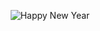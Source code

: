 
<p align="center">
  <img src="https://bestanimations.com/media/newyear/660886991happy-new-year-fireworks-gif-animation.gif" alt="Happy New Year">  
</p>
